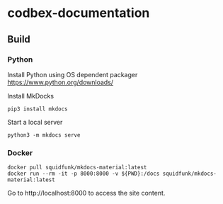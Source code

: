 # codbex-documentation

## Build

### Python

Install Python using OS dependent packager https://www.python.org/downloads/

Install MkDocks

```
pip3 install mkdocs
```

Start a local server

```
python3 -m mkdocs serve
```

### Docker

```
docker pull squidfunk/mkdocs-material:latest
docker run --rm -it -p 8000:8000 -v ${PWD}:/docs squidfunk/mkdocs-material:latest
```

Go to http://localhost:8000 to access the site content.
